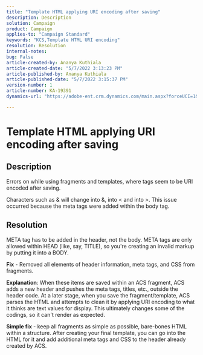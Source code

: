 ```yaml
---
title: "Template HTML applying URI encoding after saving"
description: Description
solution: Campaign
product: Campaign
applies-to: "Campaign Standard"
keywords: "KCS,Template HTML URI encoding"
resolution: Resolution
internal-notes: 
bug: False
article-created-by: Ananya Kuthiala
article-created-date: "5/7/2022 3:13:23 PM"
article-published-by: Ananya Kuthiala
article-published-date: "5/7/2022 3:15:37 PM"
version-number: 1
article-number: KA-19391
dynamics-url: "https://adobe-ent.crm.dynamics.com/main.aspx?forceUCI=1&pagetype=entityrecord&etn=knowledgearticle&id=1e20da38-18ce-ec11-a7b5-0022480a8e40"

---
```

# Template HTML applying URI encoding after saving

## Description


Errors on while using fragments and templates, where tags seem to be URI encoded after saving.

Characters such as & will change into &amp;,  into &lt; and into &gt;. This issue occurred because the meta tags were added within the body tag.


## Resolution


META tag has to be added in the header, not the body. META tags are only allowed within HEAD (like, say, TITLE), so you're creating an invalid markup by putting it into a BODY.



<b>Fix</b> - Removed all elements of header information, meta tags, and CSS from fragments.

<b>Explanation</b>: When these items are saved within an ACS fragment, ACS adds a new header and pushes the meta tags, titles, etc., outside the header code. At a later stage, when you save the fragment/template, ACS parses the HTML and attempts to clean it by applying URI encoding to what it thinks are text values for display. This ultimately changes some of the codings, so it can't render as expected.

<b>Simple fix</b> - keep all fragments as simple as possible, bare-bones HTML within a structure. After creating your final template, you can go into the HTML for it and add additional meta tags and CSS to the header already created by ACS.
